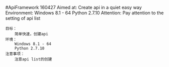 #ApiFramework 160427
    Aimed at:
        Create api in a quiet easy way
    Environment:
        Windows 8.1 - 64
        Python 2.7.10
    Attention:
        Pay attention to the setting of api list

    目标：
        简单快速，创建api
    环境：
        Windows 8.1 - 64
        Python 2.7.10
    注意事项：
        注意api list的创建
